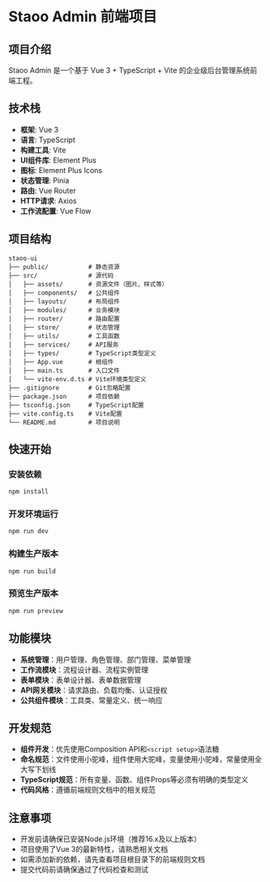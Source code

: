 # Staoo Admin 前端项目

## 项目介绍
Staoo Admin 是一个基于 Vue 3 + TypeScript + Vite 的企业级后台管理系统前端工程。

## 技术栈
- **框架**: Vue 3
- **语言**: TypeScript
- **构建工具**: Vite
- **UI组件库**: Element Plus
- **图标**: Element Plus Icons
- **状态管理**: Pinia
- **路由**: Vue Router
- **HTTP请求**: Axios
- **工作流配置**: Vue Flow

## 项目结构
```
staoo-ui
├── public/           # 静态资源
├── src/              # 源代码
│   ├── assets/       # 资源文件（图片、样式等）
│   ├── components/   # 公共组件
│   ├── layouts/      # 布局组件
│   ├── modules/      # 业务模块
│   ├── router/       # 路由配置
│   ├── store/        # 状态管理
│   ├── utils/        # 工具函数
│   ├── services/     # API服务
│   ├── types/        # TypeScript类型定义
│   ├── App.vue       # 根组件
│   ├── main.ts       # 入口文件
│   └── vite-env.d.ts # Vite环境类型定义
├── .gitignore        # Git忽略配置
├── package.json      # 项目依赖
├── tsconfig.json     # TypeScript配置
├── vite.config.ts    # Vite配置
└── README.md         # 项目说明
```

## 快速开始

### 安装依赖
```bash
npm install
```

### 开发环境运行
```bash
npm run dev
```

### 构建生产版本
```bash
npm run build
```

### 预览生产版本
```bash
npm run preview
```

## 功能模块
- **系统管理**：用户管理、角色管理、部门管理、菜单管理
- **工作流模块**：流程设计器、流程实例管理
- **表单模块**：表单设计器、表单数据管理
- **API网关模块**：请求路由、负载均衡、认证授权
- **公共组件模块**：工具类、常量定义、统一响应

## 开发规范
- **组件开发**：优先使用Composition API和`<script setup>`语法糖
- **命名规范**：文件使用小驼峰，组件使用大驼峰，变量使用小驼峰，常量使用全大写下划线
- **TypeScript规范**：所有变量、函数、组件Props等必须有明确的类型定义
- **代码风格**：遵循前端规则文档中的相关规范

## 注意事项
- 开发前请确保已安装Node.js环境（推荐16.x及以上版本）
- 项目使用了Vue 3的最新特性，请熟悉相关文档
- 如需添加新的依赖，请先查看项目根目录下的前端规则文档
- 提交代码前请确保通过了代码检查和测试
